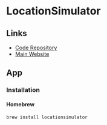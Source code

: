 # LocationSimulator

## Links

- [Code Repository](https://github.com/Schlaubischlump/LocationSimulator)
- [Main Website](https://schlaubischlump.github.io/LocationSimulator/)

## App

### Installation

#### Homebrew

```sh
brew install locationsimulator
```
